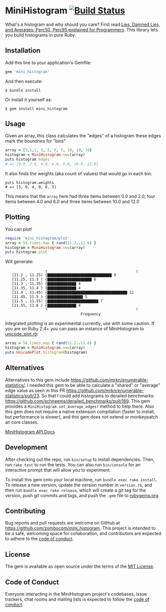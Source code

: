 # MiniHistogram [![Build Status](https://travis-ci.org/zombocom/mini_histogram.svg?branch=master)](https://travis-ci.org/zombocom/mini_histogram)

What's a histogram and why should you care? First read [Lies, Damned Lies, and Averages: Perc50, Perc95 explained for Programmers](https://schneems.com/2020/03/17/lies-damned-lies-and-averages-perc50-perc95-explained-for-programmers/). This library lets you build histograms in pure Ruby.

## Installation

Add this line to your application's Gemfile:

```ruby
gem 'mini_histogram'
```

And then execute:

    $ bundle install

Or install it yourself as:

    $ gem install mini_histogram

## Usage

Given an array, this class calculates the "edges" of a histogram these edges mark the boundries for "bins"

```ruby
array = [1,1,1, 5, 5, 5, 5, 10, 10, 10]
histogram = MiniHistogram.new(array)
puts histogram.edges
# => [0.0, 2.0, 4.0, 6.0, 8.0, 10.0, 12.0]
```

It also finds the weights (aka count of values) that would go in each bin:

```
puts histogram.weights
# => [3, 0, 4, 0, 0, 3]
```

This means that the `array` here had three items between 0.0 and 2.0, four items between 4.0 and 6.0 and three items between 10.0 and 12.0

## Plotting

You can plot!

```ruby
require 'mini_histogram/plot'
array = 50.times.map { rand(11.2..11.6) }
histogram = MiniHistogram.new(array)
puts histogram.plot
```

Will generate:

```
                  ┌                                        ┐
   [11.2 , 11.25) ┤▇▇▇▇▇▇▇▇▇▇▇▇▇▇▇▇▇▇▇▇▇▇▇▇▇▇▇▇▇ 9
   [11.25, 11.3 ) ┤▇▇▇▇▇▇▇▇▇▇▇▇▇▇▇▇▇▇▇▇ 6
   [11.3 , 11.35) ┤▇▇▇▇▇▇▇▇▇▇▇▇▇ 4
   [11.35, 11.4 ) ┤▇▇▇▇▇▇▇▇▇▇▇▇▇ 4
   [11.4 , 11.45) ┤▇▇▇▇▇▇▇▇▇▇▇▇▇▇▇▇▇▇▇▇▇▇▇▇▇▇▇▇▇▇▇▇▇▇▇▇ 11
   [11.45, 11.5 ) ┤▇▇▇▇▇▇▇▇▇▇▇▇▇▇▇▇ 5
   [11.5 , 11.55) ┤▇▇▇▇▇▇▇▇▇▇▇▇▇▇▇▇▇▇▇▇▇▇▇ 7
   [11.55, 11.6 ) ┤▇▇▇▇▇▇▇▇▇▇▇▇▇ 4
                  └                                        ┘
                                  Frequency
```

Integrated plotting is an experimental currently, use with some caution. If you are on Ruby 2.4+ you can pass an instance of MiniHistogram to [unicode_plot.rb](https://github.com/red-data-tools/unicode_plot.rb):

```ruby
array = 50.times.map { rand(11.2..11.6) }
histogram = MiniHistogram.new(array)
puts UnicodePlot.histogram(histogram)
```

## Alternatives

Alternatives to this gem include https://github.com/mrkn/enumerable-statistics/. I needed this gem to be able to calculate a "shared" or "average" edge value as seen in this PR https://github.com/mrkn/enumerable-statistics/pull/23. So that I could add histograms to derailed benchmarks: https://github.com/schneems/derailed_benchmarks/pull/169. This gem provides a `MiniHistogram.set_average_edges!` method to help there. Also this gem does not require a native extension compilation (faster to install, but performance is slower), and this gem does not extend or monkeypatch an core classes.

[MiniHistogram API Docs](https://rubydoc.info/github/zombocom/mini_histogram/master/MiniHistogram)

## Development

After checking out the repo, run `bin/setup` to install dependencies. Then, run `rake test` to run the tests. You can also run `bin/console` for an interactive prompt that will allow you to experiment.

To install this gem onto your local machine, run `bundle exec rake install`. To release a new version, update the version number in `version.rb`, and then run `bundle exec rake release`, which will create a git tag for the version, push git commits and tags, and push the `.gem` file to [rubygems.org](https://rubygems.org).

## Contributing

Bug reports and pull requests are welcome on GitHub at https://github.com/zombocom/mini_histogram. This project is intended to be a safe, welcoming space for collaboration, and contributors are expected to adhere to the [code of conduct](https://github.com/zombocom/mini_histogram/blob/master/CODE_OF_CONDUCT.md).

## License

The gem is available as open source under the terms of the [MIT License](https://opensource.org/licenses/MIT).

## Code of Conduct

Everyone interacting in the MiniHistogram project's codebases, issue trackers, chat rooms and mailing lists is expected to follow the [code of conduct](https://github.com/zombocom/mini_histogram/blob/master/CODE_OF_CONDUCT.md).

